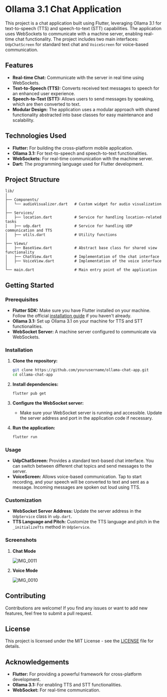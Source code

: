 
# Ollama 3.1 Chat Application

This project is a chat application built using Flutter, leveraging Ollama 3.1 for text-to-speech (TTS) and speech-to-text (STT) capabilities. The application uses WebSockets to communicate with a machine server, enabling real-time chat functionality. The project includes two main interfaces: `UdpChatScreen` for standard text chat and `VoiceScreen` for voice-based communication.

## Features

- **Real-time Chat:** Communicate with the server in real time using WebSockets.
- **Text-to-Speech (TTS):** Converts received text messages to speech for an enhanced user experience.
- **Speech-to-Text (STT):** Allows users to send messages by speaking, which are then converted to text.
- **Modular Design:** The application uses a modular approach with shared functionality abstracted into base classes for easy maintenance and scalability.

## Technologies Used

- **Flutter:** For building the cross-platform mobile application.
- **Ollama 3.1:** For text-to-speech and speech-to-text functionalities.
- **WebSockets:** For real-time communication with the machine server.
- **Dart:** The programming language used for Flutter development.

## Project Structure

```
lib/
│
├── Components/
│   └── audioVisualizer.dart   # Custom widget for audio visualization
│
├── Services/
│   ├── location.dart          # Service for handling location-related tasks
│   ├── udp.dart               # Service for handling UDP communication and TTS
│   ├── utils.dart             # Utility functions
│
├── Views/
│   ├── BaseView.dart          # Abstract base class for shared view functionality
│   ├── ChatView.dart          # Implementation of the chat interface
│   ├── VoiceView.dart         # Implementation of the voice interface
│
└── main.dart                  # Main entry point of the application
```

## Getting Started

### Prerequisites

- **Flutter SDK:** Make sure you have Flutter installed on your machine. Follow the official [installation guide](https://flutter.dev/docs/get-started/install) if you haven't already.
- **Ollama 3.1:** Set up Ollama 3.1 on your machine for TTS and STT functionalities.
- **WebSocket Server:** A machine server configured to communicate via WebSockets.

### Installation

1. **Clone the repository:**

   ```bash
   git clone https://github.com/yourusername/ollama-chat-app.git
   cd ollama-chat-app
   ```

2. **Install dependencies:**

   ```bash
   flutter pub get
   ```

3. **Configure the WebSocket server:**

   - Make sure your WebSocket server is running and accessible. Update the server address and port in the application code if necessary.

4. **Run the application:**

   ```bash
   flutter run
   ```

### Usage

- **UdpChatScreen:** Provides a standard text-based chat interface. You can switch between different chat topics and send messages to the server.
- **VoiceScreen:** Allows voice-based communication. Tap to start recording, and your speech will be converted to text and sent as a message. Incoming messages are spoken out loud using TTS.

### Customization

- **WebSocket Server Address:** Update the server address in the `UdpService` class in `udp.dart`.
- **TTS Language and Pitch:** Customize the TTS language and pitch in the `_initializeTts` method in `UdpService`.

### Screenshots

1. **Chat Mode**
   
   ![IMG_0011](https://github.com/user-attachments/assets/595a2dc7-de7c-4ecf-947b-2b26779ae3a5)

2. **Voice Mode**
   
   ![IMG_0010](https://github.com/user-attachments/assets/869251b9-6fd1-4d94-8db4-7a4284df777e)

## Contributing

Contributions are welcome! If you find any issues or want to add new features, feel free to submit a pull request.

## License

This project is licensed under the MIT License - see the [LICENSE](LICENSE) file for details.

## Acknowledgements

- **Flutter:** For providing a powerful framework for cross-platform development.
- **Ollama 3.1:** For enabling TTS and STT functionalities.
- **WebSocket:** For real-time communication.
